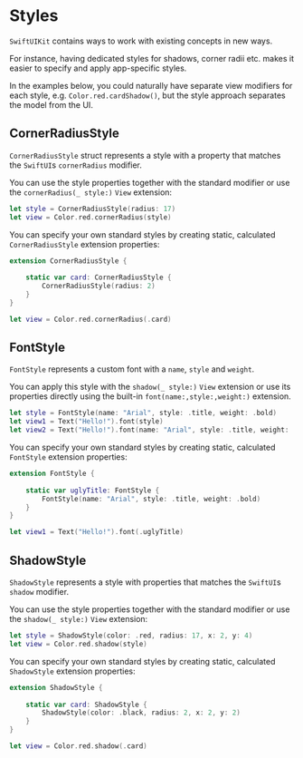 # Styles

`SwiftUIKit` contains ways to work with existing concepts in new ways.

For instance, having dedicated styles for shadows, corner radii etc. makes it easier to specify and apply app-specific styles.

In the examples below, you could naturally have separate view modifiers for each style, e.g.  `Color.red.cardShadow()`, but the style approach separates the model from the UI.


## CornerRadiusStyle

`CornerRadiusStyle` struct represents a style with a property that matches the `SwiftUI`s `cornerRadius` modifier.

You can use the style properties together with the standard modifier or use the `cornerRadius(_ style:)` `View` extension:

```swift
let style = CornerRadiusStyle(radius: 17)
let view = Color.red.cornerRadius(style)
```

You can specify your own standard styles by creating static, calculated `CornerRadiusStyle` extension properties:

```swift
extension CornerRadiusStyle {
    
    static var card: CornerRadiusStyle { 
        CornerRadiusStyle(radius: 2) 
    } 
}

let view = Color.red.cornerRadius(.card)
```


## FontStyle

`FontStyle` represents a custom font with a `name`, `style` and `weight`.

You can apply this style with the `shadow(_ style:)` `View` extension or use its properties directly using the built-in `font(name:,style:,weight:)` extension.

```swift
let style = FontStyle(name: "Arial", style: .title, weight: .bold)
let view1 = Text("Hello!").font(style)
let view2 = Text("Hello!").font(name: "Arial", style: .title, weight: .bold)
```

You can specify your own standard styles by creating static, calculated `FontStyle` extension properties:

```swift
extension FontStyle {
    
    static var uglyTitle: FontStyle { 
        FontStyle(name: "Arial", style: .title, weight: .bold) 
    } 
}

let view1 = Text("Hello!").font(.uglyTitle)
```

## ShadowStyle

`ShadowStyle` represents a style with properties that matches the `SwiftUI`s `shadow` modifier.

You can use the style properties together with the standard modifier or use the `shadow(_ style:)` `View` extension:

```swift
let style = ShadowStyle(color: .red, radius: 17, x: 2, y: 4)
let view = Color.red.shadow(style)
```

You can specify your own standard styles by creating static, calculated `ShadowStyle` extension properties:

```swift
extension ShadowStyle {
    
    static var card: ShadowStyle { 
        ShadowStyle(color: .black, radius: 2, x: 2, y: 2) 
    } 
}

let view = Color.red.shadow(.card)
```

